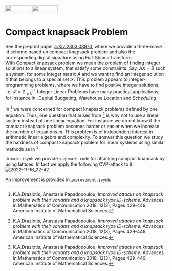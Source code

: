 <p float="left">
<img src="https://img.shields.io/badge/license-GPLv2-lightgrey.svg" width="80" height="25">
<img src="https://github.com/sagemath/artwork/blob/master/sage-logo-2018.svg" width="80" height="25"> 
</p>


# Compact knapsack Problem

See the preprint paper [arXiv:2303.08973](https://arxiv.org/abs/2303.08973), where we provide a three-move id scheme based on compact knapsack problem and also the corresponding digital signature using Fiat-Shamir transform.<br>
With Compact knapsack problem we mean the problem of finding integer solutions to a linear system, that satisfy some constraints. Say, $AX=B$ such a system, for some integer matrix $A$ and we want to find an integer solution $X$ that belongs to a special set ${\mathcal{S}}.$ This problem appears to integer-programming problems, where we have to find positive integer solutions, i.e. ${\mathcal{S}}={\mathbb{Z}}_{\ge 0}^n.$ Integer Linear Problems have many practical applications, for instance in _Capital Budgeting, Warehouse Location and _Scheduling_.

In [^1] we were concerned for compact knapsack problems defined by one equation. Thus, one question that arises from [^1] is why not to use a linear system instead of one linear equation. For instance we do not know if the compact knapsack problem becomes harder or easier when we increase the number of equations $m$. This problem is of independent interest in arithmetic linear algebra and complexity.  To answer this question we study the hardness of compact knapsack problem for linear systems using similar methods as in [^1].

[^1]: K.A.Draziotis, Anastasia Papadopoulou, _Improved attacks on knapsack problem with their variants and a knapsack type ID-scheme._ Advances in Mathematics of Communication 2018, 12(3), Pages 429-449, American Institute of Mathematical Sciences.

In `main.ipynb` we provide `sagemath code` for attacking compact knapsack by using lattices. In fact we apply the following CVP-attack to it. 
![2022-11-16_22-42](https://user-images.githubusercontent.com/7658241/202289817-95c6b93a-ed62-4cda-b7cc-14b180763ba7.png)

An improvement is provided in `improvement.ipynb`.

